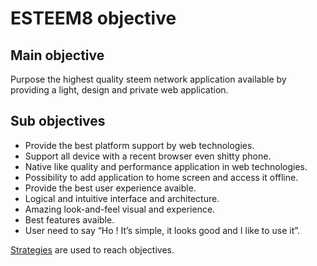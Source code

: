# ESTEEM8 objective

## Main objective

Purpose the highest quality steem network application available by providing a light, design and private web application.

## Sub objectives
* Provide the best platform support by web technologies.
 * Support all device with a recent browser even shitty phone.
 * Native like quality and performance application in web technologies.
 * Possibility to add application to home screen and access it offline.
* Provide the best user experience avaible.
 * Logical and intuitive interface and architecture.
 * Amazing look-and-feel visual and experience.
 * Best features avaible.
 * User need to say “Ho ! It’s simple, it looks good and I like to use it”.

[Strategies](https://github.com/esteem8app/esteem8app.github.io/tree/master/docs/work-the-system/strategies) are used to reach objectives.
